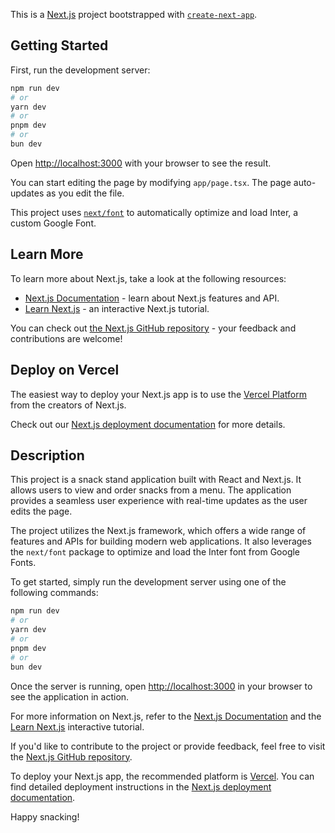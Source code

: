 This is a [Next.js](https://nextjs.org/) project bootstrapped with [`create-next-app`](https://github.com/vercel/next.js/tree/canary/packages/create-next-app).

## Getting Started

First, run the development server:

```bash
npm run dev
# or
yarn dev
# or
pnpm dev
# or
bun dev
```

Open [http://localhost:3000](http://localhost:3000) with your browser to see the result.

You can start editing the page by modifying `app/page.tsx`. The page auto-updates as you edit the file.

This project uses [`next/font`](https://nextjs.org/docs/basic-features/font-optimization) to automatically optimize and load Inter, a custom Google Font.

## Learn More

To learn more about Next.js, take a look at the following resources:

- [Next.js Documentation](https://nextjs.org/docs) - learn about Next.js features and API.
- [Learn Next.js](https://nextjs.org/learn) - an interactive Next.js tutorial.

You can check out [the Next.js GitHub repository](https://github.com/vercel/next.js/) - your feedback and contributions are welcome!

## Deploy on Vercel

The easiest way to deploy your Next.js app is to use the [Vercel Platform](https://vercel.com/new?utm_medium=default-template&filter=next.js&utm_source=create-next-app&utm_campaign=create-next-app-readme) from the creators of Next.js.

Check out our [Next.js deployment documentation](https://nextjs.org/docs/deployment) for more details.

## Description

This project is a snack stand application built with React and Next.js. It allows users to view and order snacks from a menu. The application provides a seamless user experience with real-time updates as the user edits the page.

The project utilizes the Next.js framework, which offers a wide range of features and APIs for building modern web applications. It also leverages the `next/font` package to optimize and load the Inter font from Google Fonts.

To get started, simply run the development server using one of the following commands:

```bash
npm run dev
# or
yarn dev
# or
pnpm dev
# or
bun dev
```

Once the server is running, open [http://localhost:3000](http://localhost:3000) in your browser to see the application in action.

For more information on Next.js, refer to the [Next.js Documentation](https://nextjs.org/docs) and the [Learn Next.js](https://nextjs.org/learn) interactive tutorial.

If you'd like to contribute to the project or provide feedback, feel free to visit the [Next.js GitHub repository](https://github.com/vercel/next.js/).

To deploy your Next.js app, the recommended platform is [Vercel](https://vercel.com/new?utm_medium=default-template&filter=next.js&utm_source=create-next-app&utm_campaign=create-next-app-readme). You can find detailed deployment instructions in the [Next.js deployment documentation](https://nextjs.org/docs/deployment).

Happy snacking!
